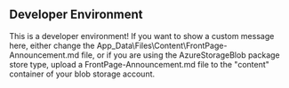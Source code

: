 ﻿## Developer Environment
This is a developer environment! If you want to show a custom message here, either change the App_Data\Files\Content\FrontPage-Announcement.md file, or if you are using the AzureStorageBlob package store type, upload a FrontPage-Announcement.md file to the "content" container of your blob storage account.